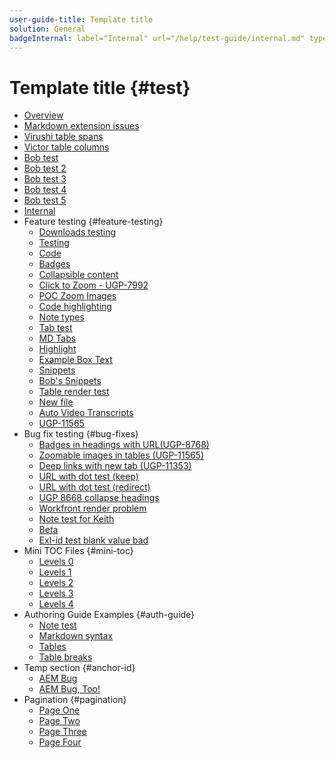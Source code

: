 ```yaml
---
user-guide-title: Template title
solution: General
badgeInternal: label="Internal" url="/help/test-guide/internal.md" type="Informative" tooltip="Go to Internal overview"
---
```


# Template title {#test}

+ [Overview](toc-overview.md)
+ [Markdown extension issues](markdown-extension-issues.md)
+ [Virushi table spans](table-spans.md)
+ [Victor table columns](table-columns.md)
+ [Bob test](bob-test.md)
+ [Bob test 2](bob-test-2.md)
+ [Bob test 3](bob-test-3.md)
+ [Bob test 4](bob-test-4.md)
+ [Bob test 5](bob-test-5.md)
+ [Internal](internal.md)
+ Feature testing {#feature-testing}
  + [Downloads testing](downloads.md)
  + [Testing](2-4-5.md)
  + [Code](code.md)
  + [Badges](badge.md)
  + [Collapsible content](collapsible-content.md)
  + [Click to Zoom - UGP-7992](click-to-zoom.md)
  + [POC Zoom Images](poc-zoom-images.md)
  + [Code highlighting](code-highlighting.md)
  + [Note types](note-types.md)
  + [Tab test](tabs.md)
  + [MD Tabs](mdtabs.md)
  + [Highlight](highlight.md)
  + [Example Box Text](example-boxtext.md)
  + [Snippets](snippets.md)
  + [Bob's Snippets](snippets-bob.md)
  + [Table render test](table-render-test.md)
  + [New file](newfile.md)
  + [Auto Video Transcripts](video-transcript-basic.md)
  + [UGP-11565](ugp-11565.md)
+ Bug fix testing {#bug-fixes}
  + [Badges in headings with URL(UGP-8768)](badges-headings.md)
  + [Zoomable images in tables (UGP-11565)](zoomable-images-tables.md)
  + [Deep links with new tab (UGP-11353)](deep-link-new-tab.md)
  + [URL with dot test (keep)](extra-dot-2.1.md)
  + [URL with dot test (redirect)](extra-dot-2-2.md)
  + [UGP 8668 collapse headings](ugp-8668.md)
  + [Workfront render problem](workfront-render-problem.md)
  + [Note test for Keith](note-test.md)
  + [Beta](beta.md)
  + [Exl-id test blank value bad](exlid-test-blank.md)
+ Mini TOC Files {#mini-toc}
  + [Levels 0](exl-testing-0.md)
  + [Levels 1](exl-testing-1.md)
  + [Levels 2](exl-testing-2.md)
  + [Levels 3](exl-testing-3.md)
  + [Levels 4](exl-testing-4.md)
+ Authoring Guide Examples {#auth-guide}
  + [Note test](authoring-guide/note-test.md)
  + [Markdown syntax](authoring-guide/syntax-style-guide.md)
  + [Tables](authoring-guide/tables.md)
  + [Table breaks](authoring-guide/table-breaks.md)
+ Temp section {#anchor-id}
  + [AEM Bug](aembug.md)
  + [AEM Bug, Too!](aembug-too.md)
+ Pagination {#pagination}
  + [Page One](pagination/page-one.md)
  + [Page Two](pagination/page-two.md)
  + [Page Three](pagination/page-three.md)
  + [Page Four](pagination/page-four.md)

<!--
  + [Levels 5](exl-testing-5.md)
  + [Data Workbench Bug](dwbbug.md)
  + [Tabs AEP SDK](tabs-aep-sdk.md)
  + [UGP 6547](ugp-6547.md)
  + [UGP 8130 - SubSolution metadata](ugp-8130-subsolution.md)
  + [UGP 7819 - Mini Toc Scroll](ugp-7819.md)
  + [UGP 7381 file 1](ugp-7381-commerce-admin-b2b-install.md)
  + [UGP 7381 file 2](ugp-7381-commerce-merchant-install.md)
  + [UGP 8977 - mtoc -switch](ugp-8977-mtoc-switch.md)
  + [AEM Learn Bug](aemlearnbug.md)

-->
